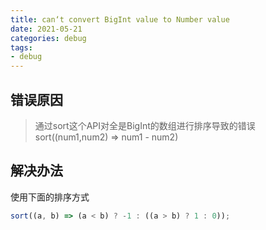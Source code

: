 ```yaml
---
title: can‘t convert BigInt value to Number value
date: 2021-05-21
categories: debug
tags: 
- debug
---
```

## 错误原因
>通过sort这个API对全是BigInt的数组进行排序导致的错误
sort((num1,num2) => num1 - num2)

## 解决办法
使用下面的排序方式
```js
sort((a, b) => (a < b) ? -1 : ((a > b) ? 1 : 0));
```
